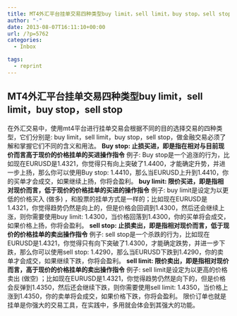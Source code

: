 ```yaml
---
title: MT4外汇平台挂单交易四种类型buy limit，sell limit，buy stop，sell stop
author: "-"
date: 2013-08-07T16:11:10+00:00
url: /?p=5762
categories:
  - Inbox

tags:
  - reprint
---
```

## MT4外汇平台挂单交易四种类型buy limit，sell limit，buy stop，sell stop

在外汇交易中，使用mt4平台进行挂单交易会根据不同的目的选择交易的四种类型，它们分别是:  buy limit，sell limit，buy stop，sell stop，做金融交易必须了解和掌握它们不同的含义和用法。 **Buy stop: 止损买进，即是指在相对与目前现价而言高于现价的价格挂单的买进操作指令** 例子: Buy stop是一个追涨的行为，比如现在EURUSD是1.4321，你觉得只有向上突破了1.4400，才能确定升势，并进一步上扬，那么你可以使用Buy stop: 1.4410，那么当EURUSD上升到1.4410，你的买单才会成交，如果继续上扬，你将会盈利。 **buy limit: 限价买进，即是指相对现价而言，低于现价的价格挂单的买进的操作指令** 例子: buy limit是设定为以更低的价格买入 (做多) ，和股票的挂单方式是一样的；比如现在EURUSD是1.4321，你觉得趋势仍然是向上的，但是价格会回调到1.4300，然后还会继续上涨，则你需要使用buy limit: 1.4300，当价格回落到1.4300，你的买单将会成交，如果价格上扬，你将会盈利。 **sell stop: 止损卖出，即是指相对现价而言，低于现价的价格挂单的卖出操作指令** 例子: sell stop是一个杀跌的行为，比如现在EURUSD是1.4321，你觉得只有向下突破了1.4300，才能确定跌势，并进一步下跌，那么你可以使用sell stop: 1.4290，那么当EURUSD下跌到1.4290，你的卖单才会成交，如果继续下跌，你将会盈利。 **sell limit: 限价卖出，即是指相对现价而言，高于现价的价格挂单的卖出操作指令** 例子: sell limit是设定为以更高的价格卖出 (做空) ；比如现在EURUSD是1.4321，你觉得趋势仍然是向下的，但是价格会反弹到1.4350，然后还会继续下跌，则你需要使用sell limit: 1.4350，当价格上涨到1.4350，你的卖单将会成交，如果价格下跌，你将会盈利。 限价订单也就是挂单是你强大的交易工具，在实践中，多用就会体会到其强大的功能。
